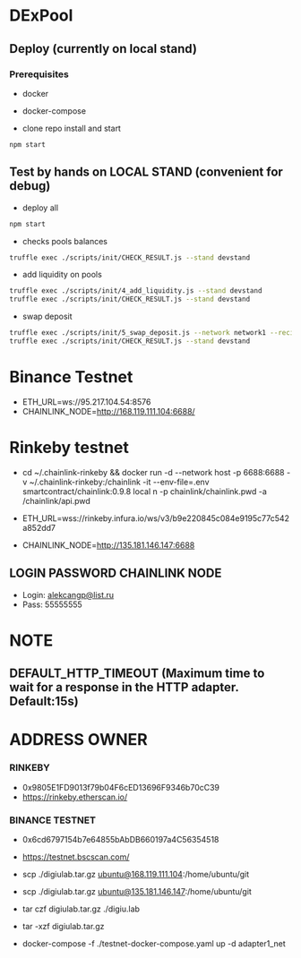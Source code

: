 # DExPool

## Deploy (currently on local stand)

### Prerequisites

 - docker
 - docker-compose

- clone repo install and start
````
npm start
````

## Test by hands on LOCAL STAND (convenient for debug)


- deploy all 
```bash
npm start
```

- checks pools balances
```bash
truffle exec ./scripts/init/CHECK_RESULT.js --stand devstand
```

- add liquidity on pools
```bash
truffle exec ./scripts/init/4_add_liquidity.js --stand devstand
truffle exec ./scripts/init/CHECK_RESULT.js --stand devstand
```

- swap deposit
```bash
truffle exec ./scripts/init/5_swap_deposit.js --network network1 --recipient 0xdcAddcd4206448DceEF19aeeF5f6a4355c3301C4 # on over side
truffle exec ./scripts/init/CHECK_RESULT.js --stand devstand
```


# Binance Testnet

- ETH_URL=ws://95.217.104.54:8576
- CHAINLINK_NODE=http://168.119.111.104:6688/

# Rinkeby testnet

- cd ~/.chainlink-rinkeby && docker run -d --network host  -p 6688:6688 -v ~/.chainlink-rinkeby:/chainlink -it --env-file=.env smartcontract/chainlink:0.9.8 local n -p  chainlink/chainlink.pwd -a /chainlink/api.pwd

- ETH_URL=wss://rinkeby.infura.io/ws/v3/b9e220845c084e9195c77c542a852dd7
- CHAINLINK_NODE=http://135.181.146.147:6688

## LOGIN PASSWORD CHAINLINK NODE

- Login: alekcangp@list.ru
- Pass: 55555555


# NOTE
## DEFAULT_HTTP_TIMEOUT (Maximum time to wait for a response in the HTTP adapter. Default:15s)

# ADDRESS OWNER

### RINKEBY

- 0x9805E1FD9013f79b04F6cED13696F9346b70cC39
- https://rinkeby.etherscan.io/

### BINANCE TESTNET

- 0x6cd6797154b7e64855bAbDB660197a4C56354518
- https://testnet.bscscan.com/


- scp ./digiulab.tar.gz ubuntu@168.119.111.104:/home/ubuntu/git
- scp ./digiulab.tar.gz ubuntu@135.181.146.147:/home/ubuntu/git
- tar czf digiulab.tar.gz ./digiu.lab
- tar -xzf digiulab.tar.gz
- docker-compose -f ./testnet-docker-compose.yaml up -d adapter1_net


